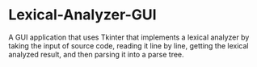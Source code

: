 # Lexical-Analyzer-GUI

A GUI application that uses Tkinter that implements a lexical analyzer by taking the input of source code, 
reading it line by line, getting the lexical analyzed result, and then parsing it into a parse tree.
